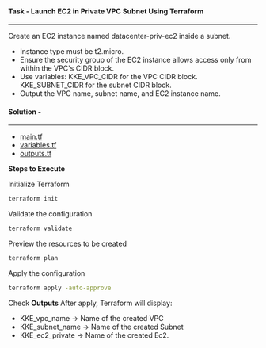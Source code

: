 #### Task - Launch EC2 in Private VPC Subnet Using Terraform
---
Create an EC2 instance named datacenter-priv-ec2 inside a subnet.
- Instance type must be t2.micro.
- Ensure the security group of the EC2 instance allows access only from within the VPC's CIDR block.
- Use variables:
KKE_VPC_CIDR for the VPC CIDR block.
KKE_SUBNET_CIDR for the subnet CIDR block.
- Output the VPC name, subnet name, and EC2 instance name.

#### Solution - 
---

- [main.tf](./main.tf)
- [variables.tf](./variables.tf)
- [outputs.tf](./outputs.tf)

**Steps to Execute**

Initialize Terraform
```sh
terraform init
```
Validate the configuration
```sh
terraform validate
```
Preview the resources to be created
```sh
terraform plan
```
Apply the configuration
```sh
terraform apply -auto-approve
```

Check **Outputs**
After apply, Terraform will display:

- KKE_vpc_name -> Name of the created VPC
- KKE_subnet_name -> Name of the created Subnet
- KKE_ec2_private -> Name of the created Ec2. 